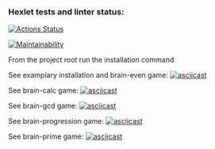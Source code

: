 ### Hexlet tests and linter status:
[![Actions Status](https://github.com/RZenBridges/python-project-49/workflows/hexlet-check/badge.svg)](https://github.com/RZenBridges/python-project-49/actions)

[![Maintainability](https://api.codeclimate.com/v1/badges/ad329d829d0660db4393/maintainability)](https://codeclimate.com/github/RZenBridges/python-project-49/maintainability)

From the project root run the installation command <make package-install>

See examplary installation and brain-even game:
[![asciicast](https://asciinema.org/a/tjS7nT0kCqvyKxDfZFU6GfRNM.png)](https://asciinema.org/a/tjS7nT0kCqvyKxDfZFU6GfRNM)

See brain-calc game:
[![asciicast](https://asciinema.org/a/Gr8JsMRRfC6G5tj6hB5qXK8CG.png)](https://asciinema.org/a/Gr8JsMRRfC6G5tj6hB5qXK8CG)

See brain-gcd game:
[![asciicast](https://asciinema.org/a/64DPdFp6RgPoRZ0xzmKCcclov.png)](https://asciinema.org/a/64DPdFp6RgPoRZ0xzmKCcclov)

See brain-progression game:
[![asciicast](https://asciinema.org/a/VOgdCRr7q5HujBJc7hWbdrzyZ.png)](https://asciinema.org/a/VOgdCRr7q5HujBJc7hWbdrzyZ)

See brain-prime game:
[![asciicast](https://asciinema.org/a/7FeUPtzQ0n4QkDxaOWzO5cR3N.png)](https://asciinema.org/a/7FeUPtzQ0n4QkDxaOWzO5cR3N)
